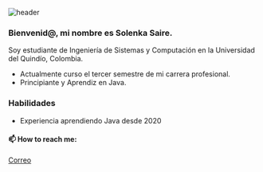 
![header](https://capsule-render.vercel.app/api?type=waving&text=Hola!👋&animation=fadeIn&color=1:58d1b2,100:2755c2)


### Bienvenid@, mi nombre es Solenka Saire.

Soy estudiante de Ingeniería de Sistemas y Computación en la Universidad del Quindío, Colombia.
 
* Actualmente curso el tercer semestre de mi carrera profesional.
* Principiante y Aprendiz en Java.

### Habilidades 

* Experiencia aprendiendo Java desde 2020 


#### 📫 How to reach me: 
[Correo](http://gmail.com)



